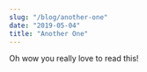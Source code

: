 ```yaml
---
slug: "/blog/another-one"
date: "2019-05-04"
title: "Another One"
---
```


Oh wow you really love to read this!
